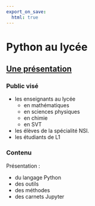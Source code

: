 ```yaml
---
export_on_save:
  html: true
---
```



# Python au lycée

## [Une présentation](Python-Presentation/Python-Presentation.html)

### Public visé

- les enseignants au lycée
  - en mathématiques
  - en sciences physiques
  - en chimie
  - en SVT
- les élèves de la spécialité NSI.
- les étudiants de L1

### Contenu

Présentation :

- du langage Python
- des outils
- des méthodes
- des carnets Jupyter
